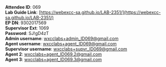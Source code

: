 
**Attendee ID**: 069  
**Lab Guide Link**: [https://webexcc-sa.github.io/LAB-2351/](https://webexcc-sa.github.io/LAB-2351/)  
**EP DN**: 9302017569  
**Supervisor Ext**: 1069  
**Password**: SJ!gD4zT  
**Admin username**: wxcclabs+admin_ID069@gmail.com  
**Agent username**: wxcclabs+agent_ID069@gmail.com  
**Supervisor username**: wxcclabs+supvr_ID069@gmail.com  
**Agent 2**: wxcclabs+agent_ID069.2@gmail.com  
**Agent 3**: wxcclabs+agent_ID069.3@gmail.com  

